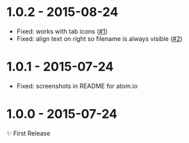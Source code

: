 # 1.0.2 - 2015-08-24

- Fixed: works with tab icons
([#1](https://github.com/MoOx/atom-smart-tab-name/issues/1))
- Fixed: align text on right so filename is always visible
([#2](https://github.com/MoOx/atom-smart-tab-name/issues/2))

# 1.0.1 - 2015-07-24

- Fixed: screenshots in README for atom.io

# 1.0.0 - 2015-07-24

✨ First Release

